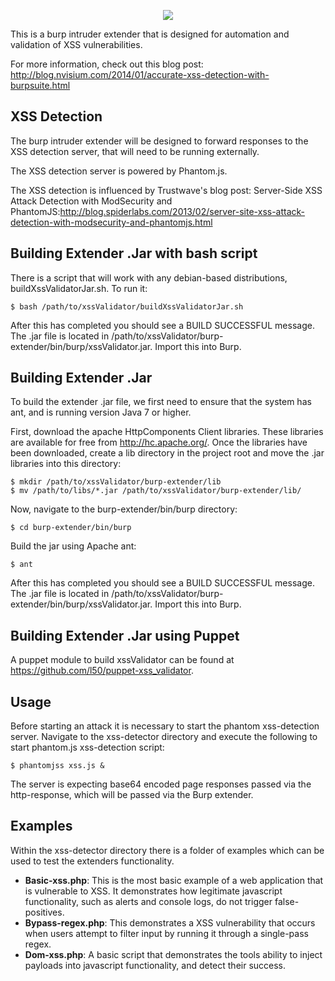 <p align="center">
<img src="https://raw.githubusercontent.com/nVisium/xssValidator/gh-pages/images/xssValidator.png">
</p>

This is a burp intruder extender that is designed for automation and validation of XSS 
vulnerabilities.

For more information, check out this blog post: http://blog.nvisium.com/2014/01/accurate-xss-detection-with-burpsuite.html


XSS Detection
-------------

The burp intruder extender will be designed to forward responses to the XSS detection
server, that will need to be running externally. 

The XSS detection server is powered by Phantom.js.

The XSS detection is influenced by Trustwave's blog post: Server-Side XSS Attack Detection with ModSecurity and PhantomJS:http://blog.spiderlabs.com/2013/02/server-site-xss-attack-detection-with-modsecurity-and-phantomjs.html

Building Extender .Jar with bash script
----------------------

There is a script that will work with any debian-based distributions,
buildXssValidatorJar.sh. To run it:

    $ bash /path/to/xssValidator/buildXssValidatorJar.sh

After this has completed you should see a BUILD SUCCESSFUL message. The .jar file is located in /path/to/xssValidator/burp-extender/bin/burp/xssValidator.jar. Import this into Burp.

Building Extender .Jar
----------------------

To build the extender .jar file, we first need to ensure that the system has ant, and is running version Java 7 or higher.

First, download the apache HttpComponents Client libraries. These libraries are available for free from http://hc.apache.org/. Once the libraries have been downloaded, create a lib directory in the project root and move the .jar libraries into this directory:

    $ mkdir /path/to/xssValidator/burp-extender/lib
    $ mv /path/to/libs/*.jar /path/to/xssValidator/burp-extender/lib/
 
Now, navigate to the burp-extender/bin/burp directory:

    $ cd burp-extender/bin/burp

Build the jar using Apache ant:

    $ ant

After this has completed you should see a BUILD SUCCESSFUL message. The .jar file is located in /path/to/xssValidator/burp-extender/bin/burp/xssValidator.jar. Import this into Burp.

Building Extender .Jar using Puppet
----------------------

A puppet module to build xssValidator can be found at
https://github.com/l50/puppet-xss_validator.

Usage
-----

Before starting an attack it is necessary to start the phantom xss-detection server. Navigate to the xss-detector directory and execute the following to start phantom.js xss-detection script:

    $ phantomjss xss.js &

The server is expecting base64 encoded page responses passed via the http-response, which will be passed via the Burp extender. 

Examples
--------

Within the xss-detector directory there is a folder of examples which can be used to test
the extenders functionality.

* **Basic-xss.php**: This is the most basic example of a web application that is vulnerable to XSS. It demonstrates how legitimate javascript functionality, such as alerts and console logs, do not trigger false-positives.
* **Bypass-regex.php**: This demonstrates a XSS vulnerability that occurs when users attempt to filter input by running it through a single-pass regex.
* **Dom-xss.php**: A basic script that demonstrates the tools ability to inject payloads into javascript functionality, and detect their success.
